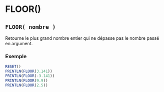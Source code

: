 # FLOOR()

## `FLOOR( nombre )`

Retourne le plus grand nombre entier qui ne dépasse pas le nombre passé en argument.

### Exemple

```ts
RESET()
PRINTLN(FLOOR(3.141))
PRINTLN(FLOOR(-3.141))
PRINTLN(FLOOR(9.9))
PRINTLN(FLOOR(2.5))
```
